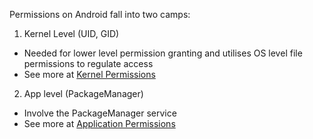 Permissions on Android fall into two camps:

1. Kernel Level (UID, GID)
  - Needed for lower level permission granting and utilises OS level file permissions to regulate access
  - See more at [Kernel Permissions](kernel_perms.md)
2. App level (PackageManager)
  - Involve the PackageManager service
  - See more at [Application Permissions](app_perms.md)







